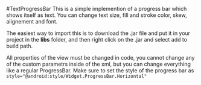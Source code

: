 #TextProgressBar
This is a simple implemention of a progress bar which shows itself as text.
You can change text size, fill and stroke color, skew, alignement and font.

The easiest way to import this is to download the .jar file and put it in your project in the __libs__ folder, and then right click on the .jar and select add to build path.

All properties of the view must be changed in code, you cannot change any of the custom parametrs inside of the xml, but you can change everything like a regular ProgressBar. Make sure to set the style of the progress bar as `style="@android:style/Widget.ProgressBar.Horizontal"`
